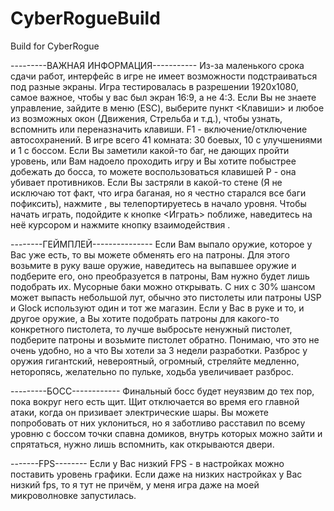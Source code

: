 # CyberRogueBuild
Build for CyberRogue

---------ВАЖНАЯ ИНФОРМАЦИЯ-----------
Из-за маленького срока сдачи работ, интерфейс в игре не имеет возможности подстраиваться под разные экраны. Игра тестировалась в разрешении 1920x1080, самое важное, чтобы у вас был экран 16:9, а не 4:3.
Если Вы не знаете управление, зайдите в меню (ESC), выберите пункт <Клавиши> и любое из возможных окон (Движения, Стрельба и т.д.), чтобы узнать, вспомнить или переназначить клавиши.
F1 - включение/отключение автосохранений.
В игре всего 41 комната: 30 боевых, 10 с улучшениями и 1 с боссом.
Если Вы заметили какой-то баг, не дающих пройти уровень, или Вам надоело проходить игру и Вы хотите побыстрее добежать до босса, то можете воспользоваться клавишей P - она убивает противников.
Если Вы застряли в какой-то стене (Я не исключаю тот факт, что игра баганая, но я честно старался все баги пофиксить), нажмите <O>, вы телепортируетесь в начало уровня.
Чтобы начать играть, подойдите к кнопке <Играть> поближе, наведитесь на неё курсором и нажмите кнопку взаимодействия <E>.
  
--------ГЕЙМПЛЕЙ---------------
Если Вам выпало оружие, которое у Вас уже есть, то вы можете обменять его на патроны. Для этого возьмите в руку ваше оружие, наведитесь на выпавшее оружие и подберите его, оно преобразуется в патроны, Вам нужно будет лишь подобрать их.
Мусорные баки можно открывать. С них с 30% шансом может выпасть небольшой лут, обычно это пистолеты или патроны
USP и Glock используют один и тот же магазин. Если у Вас в руке и то, и другое оружие, а Вы хотите подобрать патроны для какого-то конкретного пистолета, то лучше выбросьте ненужный пистолет, подберите патроны и возьмите пистолет обратно. Понимаю, что это не очень удобно, но а что Вы хотели за 3 недели разработки.
Разброс у оружия гигантский, невероятный, огромный, стреляйте медленно, неторопясь, желательно по пульке, ходьба увеличивает разброс.

---------БОСС------------
Финальный босс будет неуязвим до тех пор, пока вокруг него есть щит. Щит отключается во время его главной атаки, когда он призивает электрические шары. Вы можете попробовать от них уклониться, но я заботливо расставил по всему уровню с боссом точки спавна домиков, внутрь которых можно зайти и спрятаться, нужно лишь вспомнить, как открываются двери.
  
-------FPS--------
Если у Вас низкий FPS - в настройках можно поставить уровень графики. Если даже на низких настройках у Вас низкий fps, то я тут не причём, у меня игра даже на моей микроволновке запустилась.
